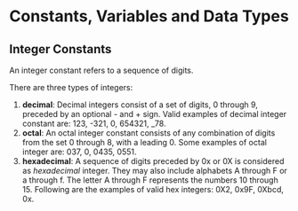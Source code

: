 # Constants, Variables and Data Types

## Integer Constants

An integer constant refers to a sequence of digits.

There are three types of integers:

1. **decimal**: Decimal integers consist of a set of digits, 0 through 9, preceded by an optional - and + sign. Valid examples of decimal integer constant are: 123, -321, 0, 654321, _78.
2. **octal**: An octal integer constant consists of any combination of digits from the set 0 through 8, with a leading 0. Some examples of octal integer are: 037, 0, 0435, 0551.
3. **hexadecimal**: A sequence of digits preceded by 0x or 0X is considered as *hexadecimal* integer. They may also include alphabets A through F or a through f. The letter A through F represents the numbers 10 through 15. Following are the examples of valid hex integers: 0X2, 0x9F, 0Xbcd, 0x.